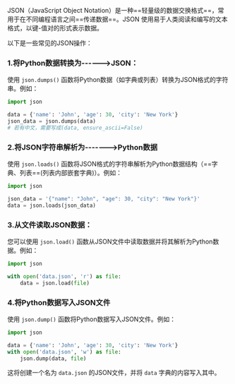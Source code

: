 JSON（JavaScript Object Notation）是一种==轻量级的数据交换格式==，常用于在不同编程语言之间==传递数据==。JSON 使用易于人类阅读和编写的文本格式，以键-值对的形式表示数据。

以下是一些常见的JSON操作：

### **1.将Python数据转换为------>JSON**：
使用 `json.dumps()` 函数将Python数据（如字典或列表）转换为JSON格式的字符串。例如：
```python
import json

data = {'name': 'John', 'age': 30, 'city': 'New York'}
json_data = json.dumps(data)
# 若有中文，需要写成(data, ensure_ascii=False)
```
### **2.将JSON字符串解析为------->Python数据**
使用 `json.loads()` 函数将JSON格式的字符串解析为Python数据结构（==字典、列表==(列表内部嵌套字典)）。例如：
```python
import json

json_data = '{"name": "John", "age": 30, "city": "New York"}'
data = json.loads(json_data)
```
### **3.从文件读取JSON数据**：

您可以使用 `json.load()` 函数从JSON文件中读取数据并将其解析为Python数据。例如：
```python
import json

with open('data.json', 'r') as file:
    data = json.load(file)
```
### **4.将Python数据写入JSON文件**

使用 `json.dump()` 函数将Python数据写入JSON文件。例如：
```python
import json

data = {'name': 'John', 'age': 30, 'city': 'New York'}
with open('data.json', 'w') as file:
    json.dump(data, file)
```
这将创建一个名为 `data.json` 的JSON文件，并将 `data` 字典的内容写入其中。